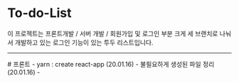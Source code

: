 # To-do-List
이 프로젝트는 프론트개발 / 서버 개발 / 회원가입 및 로그인 부분 
크게 세 브랜치로 나눠서 개발하고 있는 로그인 기능이 있는 투두 리스트입니다. 

<hr/>
# 프론트 
<https://github.com/Minsoo-web>
- yarn : create react-app (20.01.16)
- 불필요하게 생성된 파일 정리 (20.01.16)
- 
